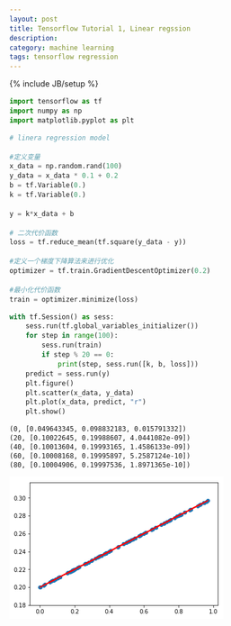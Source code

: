 ```yaml
---
layout: post
title: Tensorflow Tutorial 1, Linear regssion
description: 
category: machine learning
tags: tensorflow regression
---
```

{% include JB/setup %}


```python
import tensorflow as tf
import numpy as np
import matplotlib.pyplot as plt
```

```python
# linera regression model

#定义变量
x_data = np.random.rand(100)
y_data = x_data * 0.1 + 0.2
b = tf.Variable(0.)
k = tf.Variable(0.)

y = k*x_data + b

# 二次代价函数
loss = tf.reduce_mean(tf.square(y_data - y))

#定义一个梯度下降算法来进行优化
optimizer = tf.train.GradientDescentOptimizer(0.2)

#最小化代价函数
train = optimizer.minimize(loss)
```


```python
with tf.Session() as sess:
    sess.run(tf.global_variables_initializer())
    for step in range(100):
        sess.run(train)
        if step % 20 == 0:
            print(step, sess.run([k, b, loss]))
    predict = sess.run(y)
    plt.figure()
    plt.scatter(x_data, y_data)
    plt.plot(x_data, predict, "r")
    plt.show()
```

    (0, [0.049643345, 0.098832183, 0.015791332])
    (20, [0.10022645, 0.19988607, 4.0441082e-09])
    (40, [0.10013604, 0.19993165, 1.4586133e-09])
    (60, [0.10008168, 0.19995897, 5.2587124e-10])
    (80, [0.10004906, 0.19997536, 1.8971365e-10])


![png](/img/in-post/tensorflow/linear_reg.png)


